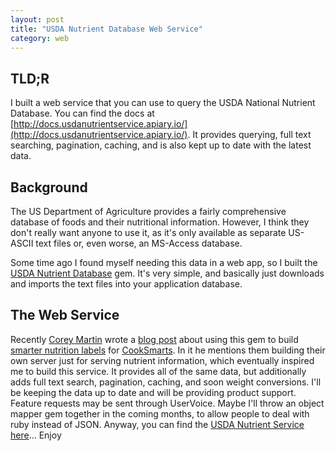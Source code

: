 ```yaml
---
layout: post
title: "USDA Nutrient Database Web Service"
category: web
---
```


## TLD;R
I built a web service that you can use to query the USDA National Nutrient
Database. You can find the docs at
[http://docs.usdanutrientservice.apiary.io/](http://docs.usdanutrientservice.apiary.io/).
It provides querying, full text searching, pagination, caching, and is also kept up to date with the latest data.

## Background
The US Department of Agriculture provides a fairly comprehensive database of
foods and their nutritional information. However, I think they don't really want
anyone to use it, as it's only available as separate US-ASCII text files or,
even worse, an MS-Access database.

Some time ago I found myself needing this
data in a web app, so I built the [USDA Nutrient
Database](https://github.com/mattbeedle/usda-nutrient-database) gem. It's very
simple, and basically just downloads and imports the text files into your
application database.

## The Web Service

Recently [Corey Martin](https://twitter.com/coreyitguy)
wrote a [blog post](http://aspiringwebdev.com/a-smarter-nutrition-label/) about
using this gem to build [smarter nutrition
labels](http://www.cooksmarts.com/weekly-meal-plan-service/nutrition/about-nutrition-label/#.U1QuYeZdWdY)
for [CookSmarts](http://www.cooksmarts.com/). In it he mentions them building
their own server just for serving nutrient information, which eventually
inspired me to build this service. It provides all of the same data, but
additionally adds full text search, pagination, caching, and soon weight
conversions. I'll be keeping the data up to date and will be providing product
support. Feature requests may be sent through UserVoice. Maybe I'll throw an object mapper gem
together in the coming months, to allow people to deal with ruby instead of
JSON. Anyway, you can find the [USDA Nutrient Service
here](http://usda-nutrient-service.mattbeedle.name)... Enjoy
